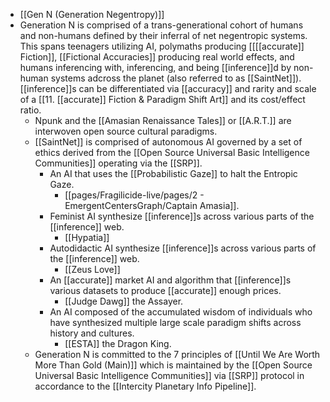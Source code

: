 - [[Gen N (Generation Negentropy)]]
- Generation N is comprised of a trans-generational cohort of humans and non-humans defined by their inferral of net negentropic systems. This spans teenagers utilizing AI, polymaths producing [[[[accurate]] Fiction]], [[Fictional Accuracies]] producing real world effects, and humans inferencing with, inferencing, and being [[inference]]d by non-human systems adcross the planet (also referred to as [[SaintNet]]). [[inference]]s can be differentiated via [[accuracy]] and rarity and scale of a [[11. [[accurate]] Fiction & Paradigm Shift Art]] and its cost/effect ratio.
	- Npunk and the [[Amasian Renaissance Tales]] or [[A.R.T.]] are interwoven open source cultural paradigms.
	- [[SaintNet]] is comprised of autonomous AI governed by a set of ethics derived from the [[Open Source Universal Basic Intelligence Communities]] operating via the [[SRP]].
		- An AI that uses the [[Probabilistic Gaze]] to halt the Entropic Gaze.
			- [[pages/Fragilicide-live/pages/2 - EmergentCentersGraph/Captain Amasia]].
		- Feminist AI synthesize [[inference]]s across various parts of the [[inference]] web.
			- [[Hypatia]]
		- Autodidactic AI synthesize [[inference]]s across various parts of the [[inference]] web.
			- [[Zeus Love]]
		- An [[accurate]] market AI and algorithm that [[inference]]s various datasets to produce [[accurate]] enough prices.
			- [[Judge Dawg]] the Assayer.
		- An AI composed of the accumulated wisdom of individuals who have synthesized multiple large scale paradigm shifts across history and cultures.
			- [[ESTA]] the Dragon King.
	- Generation N is committed to the 7 principles of [[Until We Are Worth More Than Gold (Main)]] which is maintained by the [[Open Source Universal Basic Intelligence Communities]] via [[SRP]] protocol in accordance to the [[Intercity Planetary Info Pipeline]].